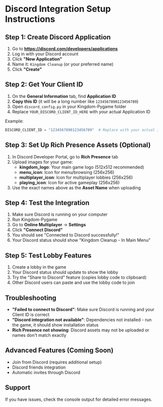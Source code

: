 # Discord Integration Setup Instructions

## Step 1: Create Discord Application

1. Go to **https://discord.com/developers/applications**
2. Log in with your Discord account
3. Click **"New Application"**
4. Name it: `Kingdom Cleanup` (or your preferred name)
5. Click **"Create"**

## Step 2: Get Your Client ID

1. On the **General Information** tab, find **Application ID**
2. **Copy this ID** (it will be a long number like `1234567890123456789`)
3. Open `discord_config.py` in your Kingdom-Pygame folder
4. Replace `YOUR_DISCORD_CLIENT_ID_HERE` with your actual Application ID

Example:
```python
DISCORD_CLIENT_ID = "1234567890123456789"  # Replace with your actual ID
```

## Step 3: Set Up Rich Presence Assets (Optional)

1. In Discord Developer Portal, go to **Rich Presence** tab
2. Upload images for your game:
   - **kingdom_logo**: Your main game logo (512x512 recommended)
   - **menu_icon**: Icon for menu/browsing (256x256)
   - **multiplayer_icon**: Icon for multiplayer lobbies (256x256)  
   - **playing_icon**: Icon for active gameplay (256x256)
3. Use the exact names above as the **Asset Name** when uploading

## Step 4: Test the Integration

1. Make sure Discord is running on your computer
2. Run Kingdom-Pygame
3. Go to **Online Multiplayer** → **Settings**
4. Click **"Connect Discord"**
5. You should see "Connected to Discord successfully!"
6. Your Discord status should show "Kingdom Cleanup - In Main Menu"

## Step 5: Test Lobby Features

1. Create a lobby in the game
2. Your Discord status should update to show the lobby
3. Try the "Share to Discord" feature (copies lobby code to clipboard)
4. Other Discord users can paste and use the lobby code to join

## Troubleshooting

- **"Failed to connect to Discord"**: Make sure Discord is running and your Client ID is correct
- **"Discord integration not available"**: Dependencies not installed - run the game, it should show installation status
- **Rich Presence not showing**: Discord assets may not be uploaded or names don't match exactly

## Advanced Features (Coming Soon)

- Join from Discord (requires additional setup)
- Discord friends integration  
- Automatic invites through Discord

## Support

If you have issues, check the console output for detailed error messages.